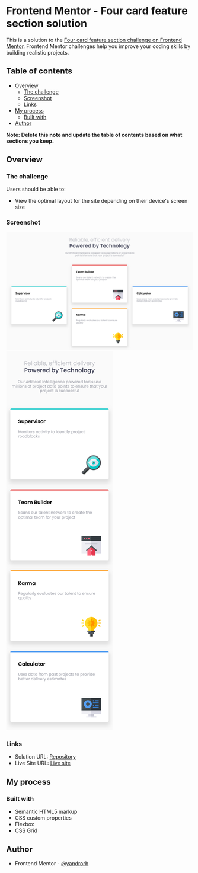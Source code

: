 # Frontend Mentor - Four card feature section solution

This is a solution to the [Four card feature section challenge on Frontend Mentor](https://www.frontendmentor.io/challenges/four-card-feature-section-weK1eFYK). Frontend Mentor challenges help you improve your coding skills by building realistic projects. 

## Table of contents

- [Overview](#overview)
  - [The challenge](#the-challenge)
  - [Screenshot](#screenshot)
  - [Links](#links)
- [My process](#my-process)
  - [Built with](#built-with)
- [Author](#author)

**Note: Delete this note and update the table of contents based on what sections you keep.**

## Overview

### The challenge

Users should be able to:

- View the optimal layout for the site depending on their device's screen size

### Screenshot

![desktop](./design/desktop.png)
![mobile](./design/mobile.png)


### Links

- Solution URL: [Repository](https://github.com/YandroRB/card-feature-section)
- Live Site URL: [Live site](https://yandrorb.github.io/card-feature-section/)

## My process

### Built with

- Semantic HTML5 markup
- CSS custom properties
- Flexbox
- CSS Grid

## Author
- Frontend Mentor - [@yandrorb](https://www.frontendmentor.io/profile/YandroRB)
